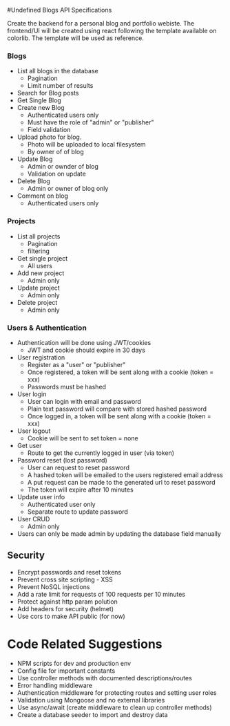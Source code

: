 #Undefined Blogs API Specifications

Create the backend for a personal blog and portfolio webiste. The frontend/UI will be created using react following the template available on colorlib. The template will be used as reference.

### Blogs
- List all blogs in the database
    * Pagination
    * Limit number of results
- Search for Blog posts
- Get Single Blog
- Create new Blog
    * Authenticated users only
    * Must have the role of "admin" or "publisher"
    * Field validation
- Upload photo for blog.
    * Photo will be uploaded to local filesystem
    * By owner of of blog
- Update Blog
    * Admin or ownder of blog
    * Validation on update
- Delete Blog
    * Admin or owner of blog only
- Comment on blog
    * Authenticated users only

### Projects
- List all projects
    * Pagination
    * filtering
- Get single project
    * All users
- Add new project
    * Admin only
- Update project
    * Admin only
- Delete project
    * Admin only

### Users & Authentication
- Authentication will be done using JWT/cookies
  * JWT and cookie should expire in 30 days
- User registration
  * Register as a "user" or "publisher"
  * Once registered, a token will be sent along with a cookie (token = xxx)
  * Passwords must be hashed
- User login
  * User can login with email and password
  * Plain text password will compare with stored hashed password
  * Once logged in, a token will be sent along with a cookie (token = xxx)
- User logout
  * Cookie will be sent to set token = none
- Get user
  * Route to get the currently logged in user (via token)
- Password reset (lost password)
  * User can request to reset password
  * A hashed token will be emailed to the users registered email address
  * A put request can be made to the generated url to reset password
  * The token will expire after 10 minutes
- Update user info
  * Authenticated user only
  * Separate route to update password
- User CRUD
  * Admin only
- Users can only be made admin by updating the database field manually

## Security
- Encrypt passwords and reset tokens
- Prevent cross site scripting - XSS
- Prevent NoSQL injections
- Add a rate limit for requests of 100 requests per 10 minutes
- Protect against http param polution
- Add headers for security (helmet)
- Use cors to make API public (for now)

# Code Related Suggestions
- NPM scripts for dev and production env
- Config file for important constants
- Use controller methods with documented descriptions/routes
- Error handling middleware
- Authentication middleware for protecting routes and setting user roles
- Validation using Mongoose and no external libraries
- Use async/await (create middleware to clean up controller methods)
- Create a database seeder to import and destroy data